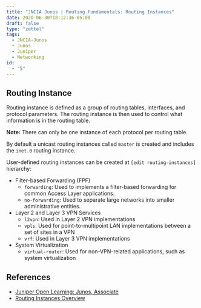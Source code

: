 ```yaml
---
title: "JNCIA Junos | Routing Fundamentals: Routing Instances"
date: 2020-06-30T18:12:36-05:00
draft: false
type: "zettel"
tags:
  - JNCIA-Junos
  - Junos
  - Juniper
  - Networking
id: 
  - "5"
---
```

## Routing Instance
Routing instance is defined as a group of routing tables, interfaces, and protocol parameters. The routing instance is then used to control what information is in the routing table. 

**Note:** There can only be one instance of each protocol per routing table. 

By default a unicast routing instances called `master` is created and includes the `inet.0` routing instance.

User-defined routing instances can be created at `[edit routing-instances]` hierarchy:

  * Filter-based Forwarding (FPF)
    * `forwarding`: Used to implements a filter-based forwarding for common Access Layer applications.
    * `no-forwarding`: Used to separate large networks into smaller administrative entities.
  * Layer 2 and Layer 3 VPN Services
    * `l2vpn`: Used in Layer 2 VPN implementations
    * `vpls`: Used for point-to-multipoint LAN implementations between a set of sites in a VPN
    * `vrf`: Used in Layer 3 VPN implementations
  * System Virtualization
    * `virtual-router`: Used for non-VPN-related applications, such as system virtualization

## References
  * [Juniper Open Learning: Junos, Associate](https://cloud.contentraven.com/junosgenius/learningpath-detail/1004/3/0/1)
  * [Routing Instances Overview](https://www.juniper.net/documentation/en_US/junos/topics/concept/routing-instances-overview.html)